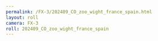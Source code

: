 ```yaml
---
permalink: /FX-3/202409_CO_zoo_wight_france_spain.html
layout: roll
camera: FX-3
roll: 202409_CO_zoo_wight_france_spain
---
```


<!-- Description. -->

